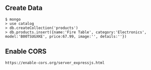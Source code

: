 ## Create Data
    $ mongo
    > use catalog
    > db.createCollection('products')
    > db.products.insert({name:'Fire Table', category:'Electronics', model:'B00TSUGXKE', price:67.99, image:'', details:''})

## Enable CORS
    https://enable-cors.org/server_expressjs.html